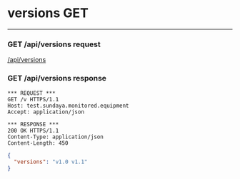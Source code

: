 # versions GET
---

### GET /api/versions request

[/api/versions](https:/test.sundaya.monitored.equipment/api/versions)


### GET /api/versions response

```
*** REQUEST ***	
GET /v HTTPS/1.1	
Host: test.sundaya.monitored.equipment
Accept: application/json
    
*** RESPONSE ***	
200 OK HTTPS/1.1	
Content-Type: application/json
Content-Length: 450	

```


```json
{
  "versions": "v1.0 v1.1"
}
```